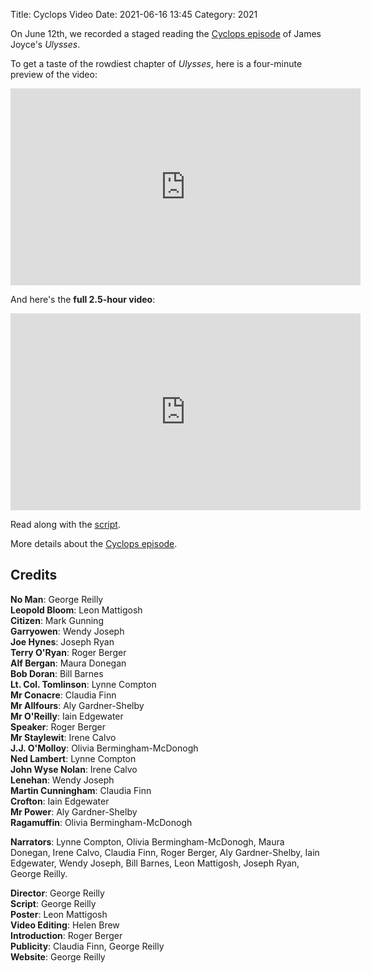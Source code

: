 Title: Cyclops Video
Date: 2021-06-16 13:45
Category: 2021

On June 12th, we recorded a staged reading the
[Cyclops episode]({filename}2021.md) of James Joyce's *Ulysses*.

To get a taste of the rowdiest chapter of *Ulysses*,
here is a four-minute preview of the video:

<iframe width="560" height="315" frameborder="0"
        src="https://www.youtube.com/embed/w1_lTMm-I1M"
        title="YouTube video player"
        allow="accelerometer; autoplay; clipboard-write; encrypted-media; gyroscope; picture-in-picture"
        allowfullscreen>
</iframe>

And here's the **full 2.5-hour video**:

<iframe width="560" height="315" frameborder="0"
        src="https://www.youtube.com/embed/AYsu2ZuQtGA"
        title="YouTube video player"
        allow="accelerometer; autoplay; clipboard-write; encrypted-media; gyroscope; picture-in-picture"
        allowfullscreen>
</iframe>

Read along with the [script]({filename}/scripts/cyclops.pdf).

More details about the [Cyclops episode]({filename}2021.md).


## Credits

**No Man**:             George Reilly<br/>
**Leopold Bloom**:      Leon Mattigosh<br/>
**Citizen**:            Mark Gunning<br/>
**Garryowen**:          Wendy Joseph<br/>
**Joe Hynes**:          Joseph Ryan<br/>
**Terry O'Ryan**:       Roger Berger<br/>
**Alf Bergan**:         Maura Donegan<br/>
**Bob Doran**:          Bill Barnes<br/>
**Lt. Col. Tomlinson**: Lynne Compton<br/>
**Mr Conacre**:         Claudia Finn<br/>
**Mr Allfours**:        Aly Gardner-Shelby<br/>
**Mr O'Reilly**:        Iain Edgewater<br/>
**Speaker**:            Roger Berger<br/>
**Mr Staylewit**:       Irene Calvo<br/>
**J.J. O'Molloy**:      Olivia Bermingham-McDonogh<br/>
**Ned Lambert**:        Lynne Compton<br/>
**John Wyse Nolan**:    Irene Calvo<br/>
**Lenehan**:            Wendy Joseph<br/>
**Martin Cunningham**:  Claudia Finn<br/>
**Crofton**:            Iain Edgewater<br/>
**Mr Power**:           Aly Gardner-Shelby<br/>
**Ragamuffin**:         Olivia Bermingham-McDonogh<br/>

**Narrators**: Lynne Compton, Olivia Bermingham-McDonogh, Maura Donegan,
Irene Calvo, Claudia Finn, Roger Berger, Aly Gardner-Shelby,
Iain Edgewater, Wendy Joseph, Bill Barnes, Leon Mattigosh,
Joseph Ryan, George Reilly.

**Director**:           George Reilly<br/>
**Script**:             George Reilly<br/>
**Poster**:             Leon Mattigosh<br/>
**Video Editing**:      Helen Brew<br/>
**Introduction**:       Roger Berger<br/>
**Publicity**:          Claudia Finn, George Reilly<br/>
**Website**:            George Reilly
